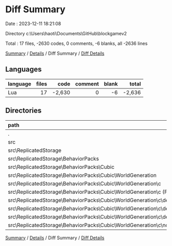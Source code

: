 # Diff Summary

Date : 2023-12-11 18:21:08

Directory c:\\Users\\haoti\\Documents\\GitHub\\blockgamev2

Total : 17 files,  -2630 codes, 0 comments, -6 blanks, all -2636 lines

[Summary](results.md) / [Details](details.md) / Diff Summary / [Diff Details](diff-details.md)

## Languages
| language | files | code | comment | blank | total |
| :--- | ---: | ---: | ---: | ---: | ---: |
| Lua | 17 | -2,630 | 0 | -6 | -2,636 |

## Directories
| path | files | code | comment | blank | total |
| :--- | ---: | ---: | ---: | ---: | ---: |
| . | 17 | -2,630 | 0 | -6 | -2,636 |
| src | 17 | -2,630 | 0 | -6 | -2,636 |
| src\\ReplicatedStorage | 17 | -2,630 | 0 | -6 | -2,636 |
| src\\ReplicatedStorage\\BehaviorPacks | 17 | -2,630 | 0 | -6 | -2,636 |
| src\\ReplicatedStorage\\BehaviorPacks\\Cubic | 17 | -2,630 | 0 | -6 | -2,636 |
| src\\ReplicatedStorage\\BehaviorPacks\\Cubic\\WorldGeneration | 17 | -2,630 | 0 | -6 | -2,636 |
| src\\ReplicatedStorage\\BehaviorPacks\\Cubic\\WorldGeneration\\c | 17 | -2,630 | 0 | -6 | -2,636 |
| src\\ReplicatedStorage\\BehaviorPacks\\Cubic\\WorldGeneration\\c (Files) | 1 | -41 | 0 | -1 | -42 |
| src\\ReplicatedStorage\\BehaviorPacks\\Cubic\\WorldGeneration\\c\\density_function | 15 | -2,316 | 0 | -1 | -2,317 |
| src\\ReplicatedStorage\\BehaviorPacks\\Cubic\\WorldGeneration\\c\\density_function (Files) | 4 | -28 | 0 | 0 | -28 |
| src\\ReplicatedStorage\\BehaviorPacks\\Cubic\\WorldGeneration\\c\\density_function\\overworld | 11 | -2,288 | 0 | -1 | -2,289 |
| src\\ReplicatedStorage\\BehaviorPacks\\Cubic\\WorldGeneration\\c\\noise_settings | 1 | -273 | 0 | -4 | -277 |

[Summary](results.md) / [Details](details.md) / Diff Summary / [Diff Details](diff-details.md)